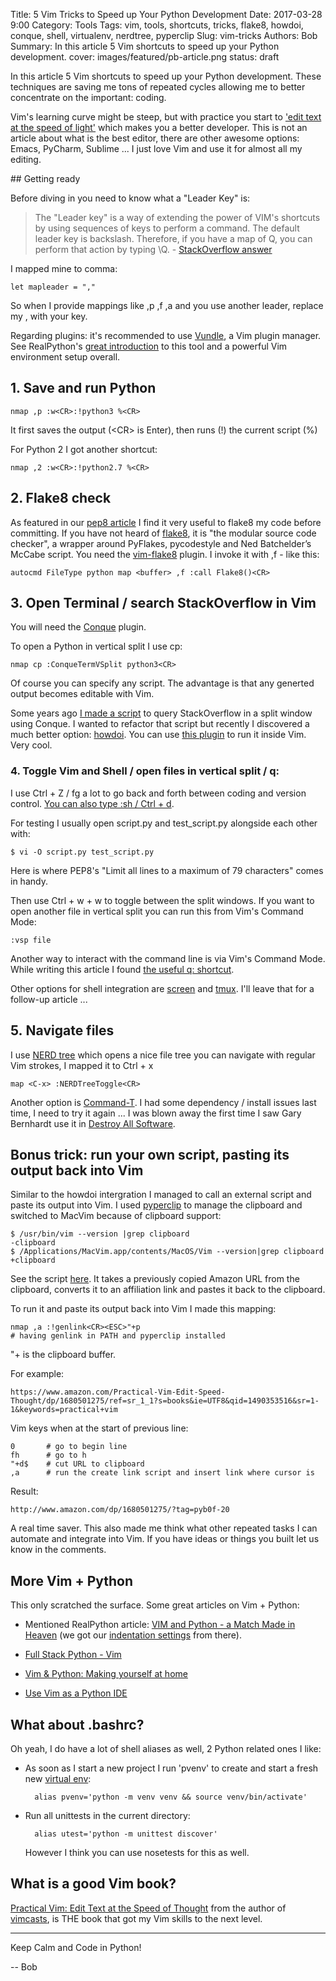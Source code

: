Title: 5 Vim Tricks to Speed up Your Python Development
Date: 2017-03-28 9:00
Category: Tools
Tags: vim, tools, shortcuts, tricks, flake8, howdoi, conque, shell, virtualenv, nerdtree, pyperclip
Slug: vim-tricks
Authors: Bob
Summary: In this article 5 Vim shortcuts to speed up your Python development. 
cover: images/featured/pb-article.png
status: draft

In this article 5 Vim shortcuts to speed up your Python development. These techniques are saving me tons of repeated cycles allowing me to better concentrate on the important: coding. 

Vim's learning curve might be steep, but with practice you start to ['edit text at the speed of light'](http://www.amazon.com/dp/1680501275/?tag=pyb0f-20) which makes you a better developer. This is not an article about what is the best editor, there are other awesome options: Emacs, PyCharm, Sublime ... I just love Vim and use it for almost all my editing. 

## Getting ready

Before diving in you need to know what a "Leader Key" is:

> The "Leader key" is a way of extending the power of VIM's shortcuts by using sequences of keys to perform a command. The default leader key is backslash. Therefore, if you have a map of <Leader>Q, you can perform that action by typing \Q. - [StackOverflow answer](http://stackoverflow.com/questions/1764263/what-is-the-leader-in-a-vimrc-file)

I mapped mine to comma:

    let mapleader = ","

So when I provide mappings like ,p ,f ,a and you use another leader, replace my , with your key.

Regarding plugins: it's recommended to use [Vundle](https://github.com/VundleVim/Vundle.vim), a Vim plugin manager. See RealPython's [great introduction](https://realpython.com/blog/python/vim-and-python-a-match-made-in-heaven/) to this tool and a powerful Vim environment setup overall.

## 1. Save and run Python

	nmap ,p :w<CR>:!python3 %<CR>

It first saves the output (\<CR\> is Enter), then runs (!) the current script (%)

For Python 2 I got another shortcut:

    nmap ,2 :w<CR>:!python2.7 %<CR>

## 2. Flake8 check

As featured in our [pep8 article](http://pybit.es/pep8.html) I find it very useful to flake8 my code before committing. If you have not heard of [flake8](https://pypi.python.org/pypi/flake8), it is "the modular source code checker", a wrapper around PyFlakes, pycodestyle and Ned Batchelder’s McCabe script. You need the [vim-flake8](https://github.com/nvie/vim-flake8) plugin. I invoke it with ,f - like this:

    autocmd FileType python map <buffer> ,f :call Flake8()<CR>

## 3. Open Terminal / search StackOverflow in Vim

You will need the [Conque](https://github.com/vim-scripts/Conque-Shell) plugin. 

To open a Python in vertical split I use cp: 

    nmap cp :ConqueTermVSplit python3<CR>

Of course you can specify any script. The advantage is that any generted output becomes editable with Vim.

Some years ago [I made a script](http://bobbelderbos.com/2013/01/search-copy-stackoverflow-data-in-vim-with-conque/) to query StackOverflow in a split window using Conque. I wanted to refactor that script but recently I discovered a much better option: [howdoi](https://github.com/gleitz/howdoi). You can use [this plugin](https://github.com/laurentgoudet/vim-howdoi) to run it inside Vim. Very cool.

### 4. Toggle Vim and Shell / open files in vertical split / q:

I use Ctrl + Z / fg a lot to go back and forth between coding and version control. [You can also type :sh / Ctrl + d](http://stackoverflow.com/questions/1879219/how-to-temporarily-exit-vim-and-go-back). 

For testing I usually open script.py and test_script.py alongside each other with: 
	
	$ vi -O script.py test_script.py

Here is where PEP8's "Limit all lines to a maximum of 79 characters" comes in handy.

Then use Ctrl + w + w to toggle between the split windows. If you want to open another file in vertical split you can run this from Vim's Command Mode:

    :vsp file

Another way to interact with the command line is via Vim's Command Mode. While writing this article I found [the useful q: shortcut](http://stackoverflow.com/questions/6920943/navigating-in-vims-command-mode).

Other options for shell integration are [screen](http://www.vim.org/scripts/script.php?script_id=2711) and [tmux](https://tmux.github.io). I'll leave that for a follow-up article ...

## 5. Navigate files

I use [NERD tree](https://github.com/scrooloose/nerdtree) which opens a nice file tree you can navigate with regular Vim strokes, I mapped it to Ctrl + x

    map <C-x> :NERDTreeToggle<CR>

Another option is [Command-T](https://github.com/wincent/command-t). I had some dependency / install issues last time, I need to try it again ... I was blown away the first time I saw Gary Bernhardt use it in [Destroy All Software](https://www.destroyallsoftware.com/screencasts). 

## Bonus trick: run your own script, pasting its output back into Vim

Similar to the howdoi intergration I managed to call an external script and paste its output into Vim. I used [pyperclip](http://pybit.es/pyperclip.html) to manage the clipboard and switched to MacVim because of clipboard support:

    $ /usr/bin/vim --version |grep clipboard
    -clipboard
    $ /Applications/MacVim.app/contents/MacOS/Vim --version|grep clipboard
    +clipboard

See the script [here](https://github.com/pybites/blog_code/blob/master/amazon/genlink.py). It takes a previously copied Amazon URL from the clipboard, converts it to an affiliation link and pastes it back to the clipboard. 

To run it and paste its output back into Vim I made this mapping: 

    nmap ,a :!genlink<CR><ESC>"+p
    # having genlink in PATH and pyperclip installed

"+ is the clipboard buffer.

For example:

    https://www.amazon.com/Practical-Vim-Edit-Speed-Thought/dp/1680501275/ref=sr_1_1?s=books&ie=UTF8&qid=1490353516&sr=1-1&keywords=practical+vim

Vim keys when at the start of previous line:

    0       # go to begin line
    fh      # go to h
    "+d$    # cut URL to clipboard
    ,a      # run the create link script and insert link where cursor is

Result:

    http://www.amazon.com/dp/1680501275/?tag=pyb0f-20 

A real time saver. This also made me think what other repeated tasks I can automate and integrate into Vim. If you have ideas or things you built let us know in the comments. 

## More Vim + Python

This only scratched the surface. Some great articles on Vim + Python: 

* Mentioned RealPython article: [VIM and Python - a Match Made in Heaven](https://realpython.com/blog/python/vim-and-python-a-match-made-in-heaven/) (we got our [indentation settings](http://pybit.es/indentation_tips.html) from there).

* [Full Stack Python - Vim](https://www.fullstackpython.com/vim.html)

* [Vim & Python: Making yourself at home](https://justin.abrah.ms/vim/vim_and_python.html)

* [Use Vim as a Python IDE](http://liuchengxu.org/posts/use-vim-as-a-python-ide/)

## What about .bashrc?

Oh yeah, I do have a lot of shell aliases as well, 2 Python related ones I like:

* As soon as I start a new project I run 'pvenv' to create and start a fresh new [virtual env](http://pybit.es/the-beauty-of-virtualenv.html):

		alias pvenv='python -m venv venv && source venv/bin/activate'

* Run all unittests in the current directory: 

		alias utest='python -m unittest discover'

    However I think you can use nosetests for this as well.

## What is a good Vim book?

[Practical Vim: Edit Text at the Speed of Thought](http://www.amazon.com/dp/1680501275/?tag=pyb0f-20) from the author of [vimcasts](http://vimcasts.org), is THE book that got my Vim skills to the next level.

---

Keep Calm and Code in Python!

-- Bob
